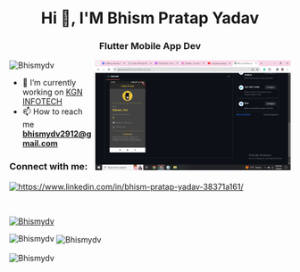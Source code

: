 <h1 align="center">Hi 👋, I'M Bhism Pratap Yadav</h1>
<h3 align="center">Flutter Mobile App Dev</h3>
<img align="right" alt="coding" width="350" src="https://github.com/Bhismydv/Hello-World/blob/master/promo.png?raw=true">

<p align="left"> <img src="https://komarev.com/ghpvc/?username=Bhismydv&label=Profile%20views&color=0e75b6&style=flat" alt="Bhismydv" /> </p>

- 🔭 I’m currently working on [KGN INFOTECH](https://www.kgninfotech.com/)
- 📫 How to reach me **bhismydv2912@gmail.com**

<h3 align="left">Connect with me:</h3>
<p align="left">
<a href="https://www.linkedin.com/in/bhism-pratap-yadav-38371a161/" target="blank"><img align="center" src="https://raw.githubusercontent.com/rahuldkjain/github-profile-readme-generator/master/src/images/icons/Social/linked-in-alt.svg" alt="https://www.linkedin.com/in/bhism-pratap-yadav-38371a161/" height="30" width="40" /></a>
</p><br/>

<p align="left"> <a href="https://github.com/ryo-ma/github-profile-trophy"><img src="https://github-profile-trophy.vercel.app/?username=Bhismydv" alt="Bhismydv" /></a>

<p><img align="left" src="https://github-readme-stats.vercel.app/api/top-langs?username=Bhismydv&show_icons=true&locale=en&layout=compact" alt="Bhismydv" /></p>

<p>&nbsp;<img align="center" src="https://github-readme-stats.vercel.app/api?username=Bhismydv&show_icons=true&locale=en" alt="Bhismydv" /></p>

<p><img align="center" src="https://github-readme-streak-stats.herokuapp.com/?user=Bhismydv&" alt="Bhismydv" /></p>
